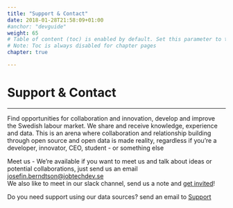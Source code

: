 ```yaml
---
title: "Support & Contact"
date: 2018-01-28T21:58:09+01:00
#anchor: "devguide"
weight: 65
# Table of content (toc) is enabled by default. Set this parameter to true to disable it.
# Note: Toc is always disabled for chapter pages
chapter: true

---
```

# Support & Contact
<hr>
Find opportunities for collaboration and innovation, develop and improve the Swedish labour market. 
We share and receive knowledge, experience and data. This is an arena where collaboration and relationship building through open source and open data is made reality, regardless if you’re a developer, innovator, CEO, student - or something else


Meet us - We’re available if you want to meet us and talk about ideas or potential collaborations, just send us an email <josefin.berndtson@jobtechdev.se>  
We also like to meet in our slack channel, send us a note and [get invited](mailto:josefin.berndtson@jobtechdev.se)!  

Do you need support using our data sources?
send an email to [Support](mailto:support@jobtechdev.se)



